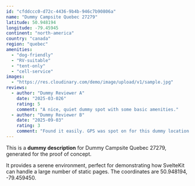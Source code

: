 ```yaml
---
id: "cfddccc0-d72c-4436-9b4b-946c7b90806a"
name: "Dummy Campsite Quebec 27279"
latitude: 50.948194
longitude: -79.45945
continent: "north-america"
country: "canada"
region: "quebec"
amenities:
  - "dog-friendly"
  - "RV-suitable"
  - "tent-only"
  - "cell-service"
images:
  - "https://res.cloudinary.com/demo/image/upload/v1/sample.jpg"
reviews:
  - author: "Dummy Reviewer A"
    date: "2025-03-026"
    rating: 5
    comment: "A nice, quiet dummy spot with some basic amenities."
  - author: "Dummy Reviewer B"
    date: "2025-09-03"
    rating: 3
    comment: "Found it easily. GPS was spot on for this dummy location."
---
```


This is a **dummy description** for Dummy Campsite Quebec 27279, generated for the proof of concept.

It provides a serene environment, perfect for demonstrating how SvelteKit can handle a large number of static pages. The coordinates are 50.948194, -79.459450.
